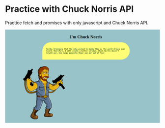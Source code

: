 # Practice with Chuck Norris API

Practice fetch and promises with only javascript and Chuck Norris API.

![](./src/images/screenshot-desktop.png)
